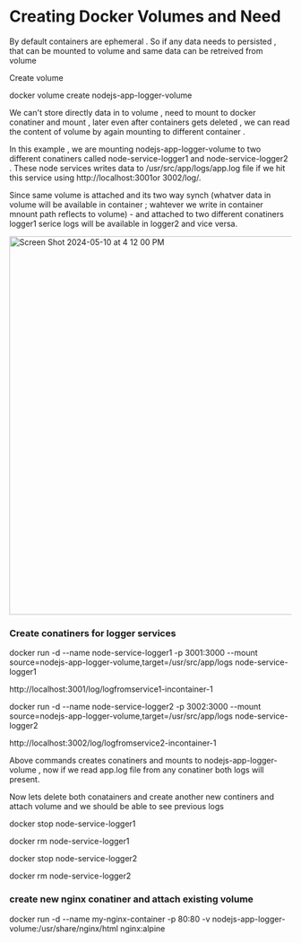 # Creating Docker Volumes and Need

By default containers are ephemeral . So if any data needs to persisted , that can be mounted to volume and same data can be retreived from volume

Create volume 

docker volume create nodejs-app-logger-volume 

We can't store directly data in to volume , need to mount to docker conatiner and mount , later even after containers gets deleted , we can read the content of volume by again mounting to different container .

In this example , we are mounting nodejs-app-logger-volume to two different conatiners called node-service-logger1 and node-service-logger2 . These node services writes data to /usr/src/app/logs/app.log file  if we hit this service using http://localhost:3001or 3002/log/<loggingstement>. 

Since same volume is attached and its two way synch (whatver data  in volume will be available in container ; wahtever we write in container mnount path reflects to volume) - and attached to two different conatiners logger1 serice logs will be available in logger2 and vice versa.


<img width="675" alt="Screen Shot 2024-05-10 at 4 12 00 PM" src="https://github.com/VamsiPothireddy/docker-handson/assets/47288461/29199a41-856c-4533-94c7-99d89a952fca">


### Create conatiners for logger services   

docker run -d --name node-service-logger1 -p 3001:3000 --mount source=nodejs-app-logger-volume,target=/usr/src/app/logs node-service-logger1 

http://localhost:3001/log/logfromservice1-incontainer-1


docker run -d --name node-service-logger2 -p 3002:3000 --mount source=nodejs-app-logger-volume,target=/usr/src/app/logs node-service-logger2 

http://localhost:3002/log/logfromservice2-incontainer-1

Above commands creates conatiners and mounts to nodejs-app-logger-volume , now if we read app.log file from any conatiner both logs will present.



Now lets delete both conatainers and create another new continers and attach volume and we should be able to see previous logs

docker stop node-service-logger1

docker rm node-service-logger1

docker stop node-service-logger2

docker rm node-service-logger2 

### create new nginx conatiner and attach existing volume
docker run -d --name my-nginx-container -p 80:80 -v nodejs-app-logger-volume:/usr/share/nginx/html nginx:alpine

